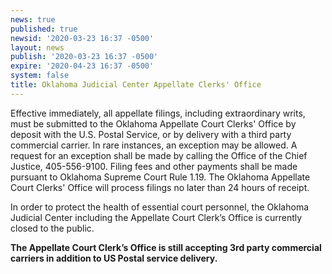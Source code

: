 ```yaml
---
news: true
published: true
newsid: '2020-03-23 16:37 -0500'
layout: news
publish: '2020-03-23 16:37 -0500'
expire: '2020-04-23 16:37 -0500'
system: false
title: Oklahoma Judicial Center Appellate Clerks' Office
---
```

Effective immediately, all appellate filings, including extraordinary writs, must be submitted to the Oklahoma Appellate Court Clerks' Office by deposit with the U.S. Postal Service, or by delivery with a third party commercial carrier. In rare instances, an exception may be allowed. A request for an exception shall be made by calling the Office of the Chief Justice, 405-556-9100. Filing fees and other payments shall be made pursuant to Oklahoma Supreme Court Rule 1.19. The Oklahoma Appellate Court Clerks' Office will process filings no later than 24 hours of receipt.

In order to protect the health of essential court personnel, the Oklahoma Judicial Center including the Appellate Court Clerk’s Office is currently closed to the public.

<strong>The Appellate Court Clerk’s Office is  still  accepting 3rd party commercial carriers in addition to US Postal service delivery.</strong>
